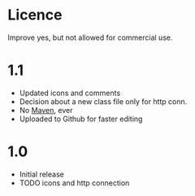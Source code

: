 Licence
========
Improve yes, but not allowed for commercial use. 

1.1
========

- Updated icons and comments
- Decision about a new class file only for http conn.
- No [Maven](http://maven.apache.org), ever
- Uploaded to Github for faster editing



1.0
========

- Initial release
- TODO icons and http connection